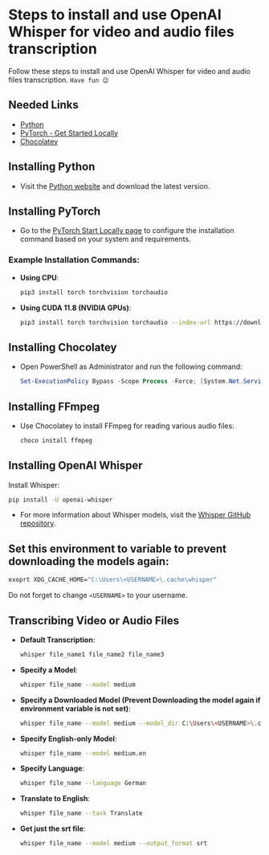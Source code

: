 # Steps to install and use OpenAI Whisper for video and audio files transcription

Follow these steps to install and use OpenAI Whisper for video and audio files transcription.
`Have fun 😉`

## Needed Links

- [Python](https://www.python.org/)
- [PyTorch - Get Started Locally](https://pytorch.org/get-started/locally/)
- [Chocolatey](https://chocolatey.org/)

## Installing Python

- Visit the [Python website](https://www.python.org/) and download the latest version.

## Installing PyTorch

- Go to the [PyTorch Start Locally page](https://pytorch.org/get-started/locally/) to configure the installation command based on your system and requirements.

### Example Installation Commands:

- **Using CPU**:
  ```bash
  pip3 install torch torchvision torchaudio
  ```
- **Using CUDA 11.8 (NVIDIA GPUs)**:
  ```bash
  pip3 install torch torchvision torchaudio --index-url https://download.pytorch.org/whl/cu118
  ```

## Installing Chocolatey

- Open PowerShell as Administrator and run the following command:
  ```powershell
  Set-ExecutionPolicy Bypass -Scope Process -Force; [System.Net.ServicePointManager]::SecurityProtocol = [System.Net.ServicePointManager]::SecurityProtocol -bor 3072; iex ((New-Object System.Net.WebClient).DownloadString('https://community.chocolatey.org/install.ps1'))
  ```

## Installing FFmpeg

- Use Chocolatey to install FFmpeg for reading various audio files:
  ```powershell
  choco install ffmpeg
  ```

## Installing OpenAI Whisper

Install Whisper:

```bash
pip install -U openai-whisper
```

- For more information about Whisper models, visit the [Whisper GitHub repository](https://github.com/openai/whisper).

## Set this environment to variable to prevent downloading the models again:

```bash
exoprt XDG_CACHE_HOME="C:\Users\<USERNAME>\.cache\whisper"
```

Do not forget to change `<USERNAME>` to your username.

## Transcribing Video or Audio Files

- **Default Transcription**:
  ```bash
  whisper file_name1 file_name2 file_name3
  ```
- **Specify a Model**:
  ```bash
  whisper file_name --model medium
  ```
- **Specify a Downloaded Model (Prevent Downloading the model again if environment variable is not set)**:
  ```bash
  whisper file_name --model medium --model_dir C:\Users\<USERNAME>\.cache\whisper
  ```
- **Specify English-only Model**:
  ```bash
  whisper file_name --model medium.en
  ```
- **Specify Language**:
  ```bash
  whisper file_name --language German
  ```
- **Translate to English**:
  ```bash
  whisper file_name --task Translate
  ```
- **Get just the srt file**:
  ```bash
  whisper file_name --model medium --output_format srt
  ```
